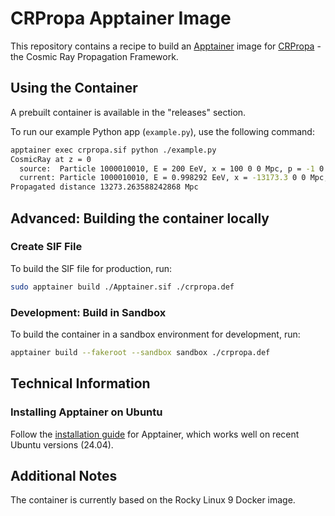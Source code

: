 # CRPropa Apptainer Image

This repository contains a recipe to build an [Apptainer](https://apptainer.org/user-guide/introduction.html) image for [CRPropa](https://github.com/CRPropa/CRPropa3) - the Cosmic Ray Propagation Framework.

## Using the Container

A prebuilt container is available in the "releases" section.

To run our example Python app (`example.py`), use the following command:

```bash
apptainer exec crpropa.sif python ./example.py
CosmicRay at z = 0
  source:  Particle 1000010010, E = 200 EeV, x = 100 0 0 Mpc, p = -1 0 0
  current: Particle 1000010010, E = 0.998292 EeV, x = -13173.3 0 0 Mpc, p = -1 0 0
Propagated distance 13273.263588242868 Mpc
```

## Advanced: Building the container locally

### Create SIF File

To build the SIF file for production, run:

```bash
sudo apptainer build ./Apptainer.sif ./crpropa.def
```

### Development: Build in Sandbox

To build the container in a sandbox environment for development, run:

```bash
apptainer build --fakeroot --sandbox sandbox ./crpropa.def
```

## Technical Information

### Installing Apptainer on Ubuntu

Follow the [installation guide](https://apptainer.org/docs/admin/main/installation.html) for Apptainer, which works well on recent Ubuntu versions (24.04).

## Additional Notes

The container is currently based on the Rocky Linux 9 Docker image.
